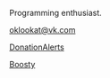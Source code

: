 Programming enthusiast.

[oklookat@vk.com](mailto:oklookat@vk.com)

[DonationAlerts](https://donationalerts.com/r/oklookat)

[Boosty](https://boosty.to/oklookat/donate)
